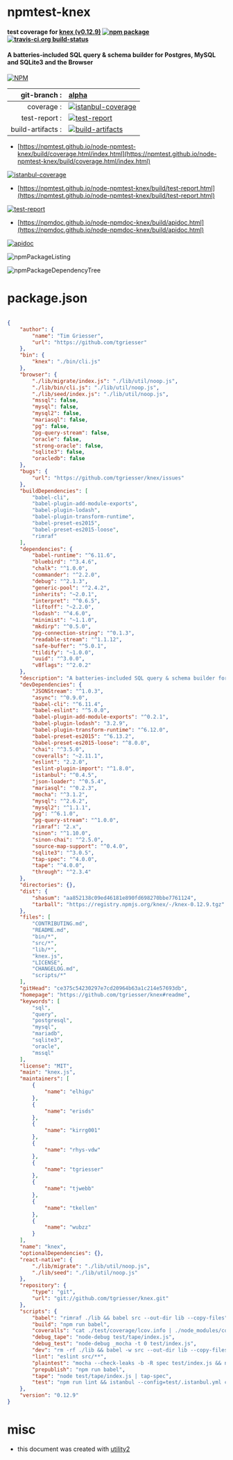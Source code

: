 # npmtest-knex

#### test coverage for  [knex (v0.12.9)](https://github.com/tgriesser/knex#readme)  [![npm package](https://img.shields.io/npm/v/npmtest-knex.svg?style=flat-square)](https://www.npmjs.org/package/npmtest-knex) [![travis-ci.org build-status](https://api.travis-ci.org/npmtest/node-npmtest-knex.svg)](https://travis-ci.org/npmtest/node-npmtest-knex)

#### A batteries-included SQL query & schema builder for Postgres, MySQL and SQLite3 and the Browser

[![NPM](https://nodei.co/npm/knex.png?downloads=true&downloadRank=true&stars=true)](https://www.npmjs.com/package/knex)

| git-branch : | [alpha](https://github.com/npmtest/node-npmtest-knex/tree/alpha)|
|--:|:--|
| coverage : | [![istanbul-coverage](https://npmtest.github.io/node-npmtest-knex/build/coverage.badge.svg)](https://npmtest.github.io/node-npmtest-knex/build/coverage.html/index.html)|
| test-report : | [![test-report](https://npmtest.github.io/node-npmtest-knex/build/test-report.badge.svg)](https://npmtest.github.io/node-npmtest-knex/build/test-report.html)|
| build-artifacts : | [![build-artifacts](https://npmtest.github.io/node-npmtest-knex/glyphicons_144_folder_open.png)](https://github.com/npmtest/node-npmtest-knex/tree/gh-pages/build)|

- [https://npmtest.github.io/node-npmtest-knex/build/coverage.html/index.html](https://npmtest.github.io/node-npmtest-knex/build/coverage.html/index.html)

[![istanbul-coverage](https://npmtest.github.io/node-npmtest-knex/build/screenCapture.buildCi.browser.%252Ftmp%252Fbuild%252Fcoverage.lib.html.png)](https://npmtest.github.io/node-npmtest-knex/build/coverage.html/index.html)

- [https://npmtest.github.io/node-npmtest-knex/build/test-report.html](https://npmtest.github.io/node-npmtest-knex/build/test-report.html)

[![test-report](https://npmtest.github.io/node-npmtest-knex/build/screenCapture.buildCi.browser.%252Ftmp%252Fbuild%252Ftest-report.html.png)](https://npmtest.github.io/node-npmtest-knex/build/test-report.html)

- [https://npmdoc.github.io/node-npmdoc-knex/build/apidoc.html](https://npmdoc.github.io/node-npmdoc-knex/build/apidoc.html)

[![apidoc](https://npmdoc.github.io/node-npmdoc-knex/build/screenCapture.buildCi.browser.%252Ftmp%252Fbuild%252Fapidoc.html.png)](https://npmdoc.github.io/node-npmdoc-knex/build/apidoc.html)

![npmPackageListing](https://npmtest.github.io/node-npmtest-knex/build/screenCapture.npmPackageListing.svg)

![npmPackageDependencyTree](https://npmtest.github.io/node-npmtest-knex/build/screenCapture.npmPackageDependencyTree.svg)



# package.json

```json

{
    "author": {
        "name": "Tim Griesser",
        "url": "https://github.com/tgriesser"
    },
    "bin": {
        "knex": "./bin/cli.js"
    },
    "browser": {
        "./lib/migrate/index.js": "./lib/util/noop.js",
        "./lib/bin/cli.js": "./lib/util/noop.js",
        "./lib/seed/index.js": "./lib/util/noop.js",
        "mssql": false,
        "mysql": false,
        "mysql2": false,
        "mariasql": false,
        "pg": false,
        "pg-query-stream": false,
        "oracle": false,
        "strong-oracle": false,
        "sqlite3": false,
        "oracledb": false
    },
    "bugs": {
        "url": "https://github.com/tgriesser/knex/issues"
    },
    "buildDependencies": [
        "babel-cli",
        "babel-plugin-add-module-exports",
        "babel-plugin-lodash",
        "babel-plugin-transform-runtime",
        "babel-preset-es2015",
        "babel-preset-es2015-loose",
        "rimraf"
    ],
    "dependencies": {
        "babel-runtime": "^6.11.6",
        "bluebird": "^3.4.6",
        "chalk": "^1.0.0",
        "commander": "^2.2.0",
        "debug": "^2.1.3",
        "generic-pool": "^2.4.2",
        "inherits": "~2.0.1",
        "interpret": "^0.6.5",
        "liftoff": "~2.2.0",
        "lodash": "^4.6.0",
        "minimist": "~1.1.0",
        "mkdirp": "^0.5.0",
        "pg-connection-string": "^0.1.3",
        "readable-stream": "^1.1.12",
        "safe-buffer": "^5.0.1",
        "tildify": "~1.0.0",
        "uuid": "^3.0.0",
        "v8flags": "^2.0.2"
    },
    "description": "A batteries-included SQL query & schema builder for Postgres, MySQL and SQLite3 and the Browser",
    "devDependencies": {
        "JSONStream": "^1.0.3",
        "async": "^0.9.0",
        "babel-cli": "^6.11.4",
        "babel-eslint": "^5.0.0",
        "babel-plugin-add-module-exports": "^0.2.1",
        "babel-plugin-lodash": "3.2.9",
        "babel-plugin-transform-runtime": "^6.12.0",
        "babel-preset-es2015": "^6.13.2",
        "babel-preset-es2015-loose": "^8.0.0",
        "chai": "^3.5.0",
        "coveralls": "~2.11.1",
        "eslint": "2.2.0",
        "eslint-plugin-import": "^1.8.0",
        "istanbul": "^0.4.5",
        "json-loader": "^0.5.4",
        "mariasql": "^0.2.3",
        "mocha": "^3.1.2",
        "mysql": "^2.6.2",
        "mysql2": "^1.1.1",
        "pg": "^6.1.0",
        "pg-query-stream": "^1.0.0",
        "rimraf": "2.x",
        "sinon": "^1.10.0",
        "sinon-chai": "^2.5.0",
        "source-map-support": "^0.4.0",
        "sqlite3": "^3.0.5",
        "tap-spec": "^4.0.0",
        "tape": "^4.0.0",
        "through": "^2.3.4"
    },
    "directories": {},
    "dist": {
        "shasum": "aa852138c09ed46181e890fd698270bbe7761124",
        "tarball": "https://registry.npmjs.org/knex/-/knex-0.12.9.tgz"
    },
    "files": [
        "CONTRIBUTING.md",
        "README.md",
        "bin/*",
        "src/*",
        "lib/*",
        "knex.js",
        "LICENSE",
        "CHANGELOG.md",
        "scripts/*"
    ],
    "gitHead": "ce375c54230297e7cd20964b63a1c214e57693db",
    "homepage": "https://github.com/tgriesser/knex#readme",
    "keywords": [
        "sql",
        "query",
        "postgresql",
        "mysql",
        "mariadb",
        "sqlite3",
        "oracle",
        "mssql"
    ],
    "license": "MIT",
    "main": "knex.js",
    "maintainers": [
        {
            "name": "elhigu"
        },
        {
            "name": "erisds"
        },
        {
            "name": "kirrg001"
        },
        {
            "name": "rhys-vdw"
        },
        {
            "name": "tgriesser"
        },
        {
            "name": "tjwebb"
        },
        {
            "name": "tkellen"
        },
        {
            "name": "wubzz"
        }
    ],
    "name": "knex",
    "optionalDependencies": {},
    "react-native": {
        "./lib/migrate": "./lib/util/noop.js",
        "./lib/seed": "./lib/util/noop.js"
    },
    "repository": {
        "type": "git",
        "url": "git://github.com/tgriesser/knex.git"
    },
    "scripts": {
        "babel": "rimraf ./lib && babel src --out-dir lib --copy-files",
        "build": "npm run babel",
        "coveralls": "cat ./test/coverage/lcov.info | ./node_modules/coveralls/bin/coveralls.js",
        "debug_tape": "node-debug test/tape/index.js",
        "debug_test": "node-debug _mocha -t 0 test/index.js",
        "dev": "rm -rf ./lib && babel -w src --out-dir lib --copy-files",
        "lint": "eslint src/**",
        "plaintest": "mocha --check-leaks -b -R spec test/index.js && npm run tape",
        "prepublish": "npm run babel",
        "tape": "node test/tape/index.js | tap-spec",
        "test": "npm run lint && istanbul --config=test/.istanbul.yml cover node_modules/mocha/bin/_mocha -- --check-leaks -t 10000 -b -R spec test/index.js && npm run tape"
    },
    "version": "0.12.9"
}
```



# misc
- this document was created with [utility2](https://github.com/kaizhu256/node-utility2)
